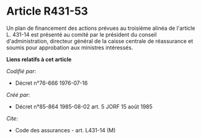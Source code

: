 # Article R431-53

Un plan de financement des actions prévues au troisième alinéa de l'article L. 431-14 est présenté au comité par le président
du conseil d'administration, directeur général de la caisse centrale de réassurance et soumis pour approbation aux ministres
intéressés.

**Liens relatifs à cet article**

_Codifié par_:

  - Décret n°76-666 1976-07-16

_Créé par_:

  - Décret n°85-864 1985-08-02 art. 5 JORF 15 août 1985

_Cite_:

  - Code des assurances - art. L431-14 (M)
